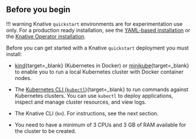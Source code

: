 <!-- Snippet used in the following topics:
- docs/getting-started/README.md
- docs/install/quickstart-install.md
- docs/getting-started/quickstart-install.md
-->
## Before you begin

!!! warning
    Knative `quickstart` environments are for experimentation use only.
    For a production ready installation, see the [YAML-based installation](/docs/install/yaml-install/)
    or the [Knative Operator installation](/docs/install/operator/knative-with-operators/).

Before you can get started with a Knative `quickstart` deployment you must install:

- [kind](https://kind.sigs.k8s.io/docs/user/quick-start){target=_blank} (Kubernetes in Docker)
or [minikube](https://minikube.sigs.k8s.io/docs/start/){target=_blank} to enable
you to run a local Kubernetes cluster with Docker container nodes.

- The [Kubernetes CLI (`kubectl`)](https://kubernetes.io/docs/tasks/tools/install-kubectl){target=_blank} to run commands against Kubernetes clusters. You can use `kubectl` to deploy applications, inspect and manage cluster resources, and view logs.

- The Knative CLI (`kn`). For instructions, see the next section.

- You need to have a minimum of 3&nbsp;CPUs and 3&nbsp;GB of RAM available for the cluster to be created.
